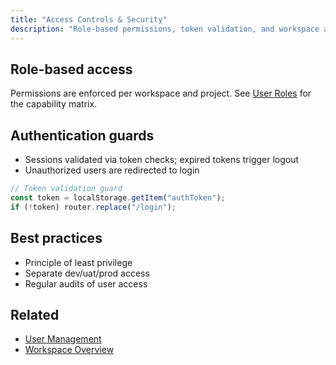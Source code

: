 ```yaml
---
title: "Access Controls & Security"
description: "Role-based permissions, token validation, and workspace access policies."
---
```


## Role-based access

Permissions are enforced per workspace and project. See [User Roles](/getting-started/user-roles) for the capability matrix.

## Authentication guards

- Sessions validated via token checks; expired tokens trigger logout
- Unauthorized users are redirected to login

```typescript useAuthGuard.ts
// Token validation guard
const token = localStorage.getItem("authToken");
if (!token) router.replace("/login");
```

## Best practices

- Principle of least privilege
- Separate dev/uat/prod access
- Regular audits of user access

## Related

- [User Management](/getting-started/user-management)
- [Workspace Overview](/getting-started/workspace-overview)
